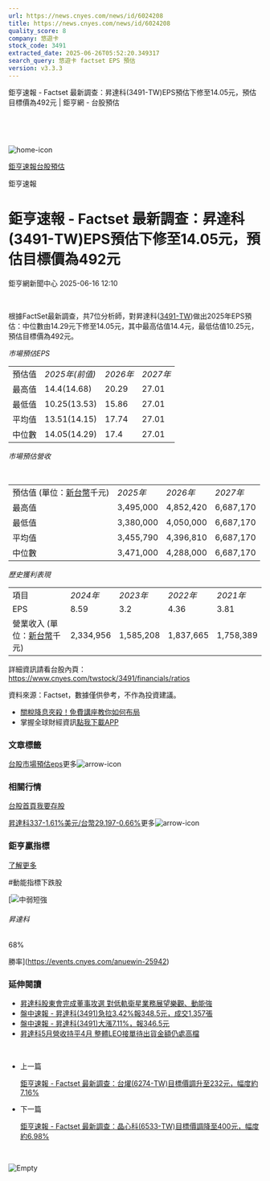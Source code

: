 ```yaml
---
url: https://news.cnyes.com/news/id/6024208
title: https://news.cnyes.com/news/id/6024208
quality_score: 8
company: 悠遊卡
stock_code: 3491
extracted_date: 2025-06-26T05:52:20.349317
search_query: 悠遊卡 factset EPS 預估
version: v3.3.3
---
```


鉅亨速報 - Factset 最新調查：昇達科(3491-TW)EPS預估下修至14.05元，預估目標價為492元 | 鉅亨網 - 台股預估

‌

‌

![home-icon](/assets/icons/breadCrumb/symbol-icon-home.svg)

[鉅亨速報](/news/cat/anue_live)[台股預估](/news/cat/tw_forecast)

鉅亨速報

# 鉅亨速報 - Factset 最新調查：昇達科(3491-TW)EPS預估下修至14.05元，預估目標價為492元

鉅亨網新聞中心 2025-06-16 12:10

‌

根據FactSet最新調查，共7位分析師，對昇達科([3491-TW](https://www.cnyes.com/twstock/3491))做出2025年EPS預估：中位數由14.29元下修至14.05元，其中最高估值14.4元，最低估值10.25元，預估目標價為492元。

*市場預估EPS*

|  |  |  |  |
| --- | --- | --- | --- |
| 預估值 | *2025年(前值)* | *2026年* | *2027年* |
| 最高值 | 14.4(14.68) | 20.29 | 27.01 |
| 最低值 | 10.25(13.53) | 15.86 | 27.01 |
| 平均值 | 13.51(14.15) | 17.74 | 27.01 |
| 中位數 | 14.05(14.29) | 17.4 | 27.01 |

*市場預估營收*

‌

|  |  |  |  |
| --- | --- | --- | --- |
| 預估值 (單位：[新台幣](https://invest.cnyes.com/forex/detail/usdtwd)千元) | *2025年* | *2026年* | *2027年* |
| 最高值 | 3,495,000 | 4,852,420 | 6,687,170 |
| 最低值 | 3,380,000 | 4,050,000 | 6,687,170 |
| 平均值 | 3,455,790 | 4,396,810 | 6,687,170 |
| 中位數 | 3,471,000 | 4,288,000 | 6,687,170 |

*歷史獲利表現*

|  |  |  |  |  |
| --- | --- | --- | --- | --- |
| 項目 | *2024年* | *2023年* | *2022年* | *2021年* |
| EPS | 8.59 | 3.2 | 4.36 | 3.81 |
| 營業收入 (單位：[新台幣](https://invest.cnyes.com/forex/detail/usdtwd)千元) | 2,334,956 | 1,585,208 | 1,837,665 | 1,758,389 |

詳細資訊請看台股內頁：  
<https://www.cnyes.com/twstock/3491/financials/ratios>

資料來源：Factset，數據僅供參考，不作為投資建議。

* [關稅降息夾殺！免費講座教你如何布局](https://www.rsc.com.tw/Cnyes_RSC/SeminarBooking2025InvestmentOutlook.aspx?utm_source=anue&utm_medium=usstocks_end)
* 掌握全球財經資訊[點我下載APP](http://www.cnyes.com/app/?utm_source=mweb&utm_medium=HamMenuBanner&utm_campaign=fixed&utm_content=entr)

### 文章標籤

[台股](https://news.cnyes.com/tag/台股 "台股")[市場預估](https://news.cnyes.com/tag/市場預估 "市場預估")[eps](https://news.cnyes.com/tag/eps "eps")更多![arrow-icon](/assets/icons/arrows/arrow-down.svg)

### 相關行情

[台股首頁](https://www.cnyes.com/twstock)[我要存股](https://supr.link/8OHaU)

[昇達科337-1.61%](https://www.cnyes.com/twstock/3491)[美元/台幣29.197-0.66%](https://invest.cnyes.com/forex/detail/USDTWD)更多![arrow-icon](/assets/icons/arrows/arrow-down.svg)

### 鉅亨贏指標

[了解更多](https://events.cnyes.com/anuewin-25942)

#動能指標下跌股

[![中弱短強](/assets/icons/win-indicator/short-to-long.svg)

###### 昇達科

68%

勝率](https://events.cnyes.com/anuewin-25942)

### 延伸閱讀

* [昇達科股東會完成董事攻選 對低軌衛星業務展望樂觀、動能強](/news/id/6016768)
* [盤中速報 - 昇達科(3491)急拉3.42%報348.5元，成交1,357張](/news/id/6014741)
* [盤中速報 - 昇達科(3491)大漲7.11%，報346.5元](/news/id/6014728)
* [昇達科5月營收持平4月 整體LEO接單待出貨金額仍處高檔](/news/id/6011024)

‌

* 上一篇

  [鉅亨速報 - Factset 最新調查：台燿(6274-TW)目標價調升至232元，幅度約7.16%](/news/id/6025365)
* 下一篇

  [鉅亨速報 - Factset 最新調查：晶心科(6533-TW)目標價調降至400元，幅度約6.98%](/news/id/6023977)

‌

![Empty](/assets/icons/skeleton/empty-image.svg)

‌